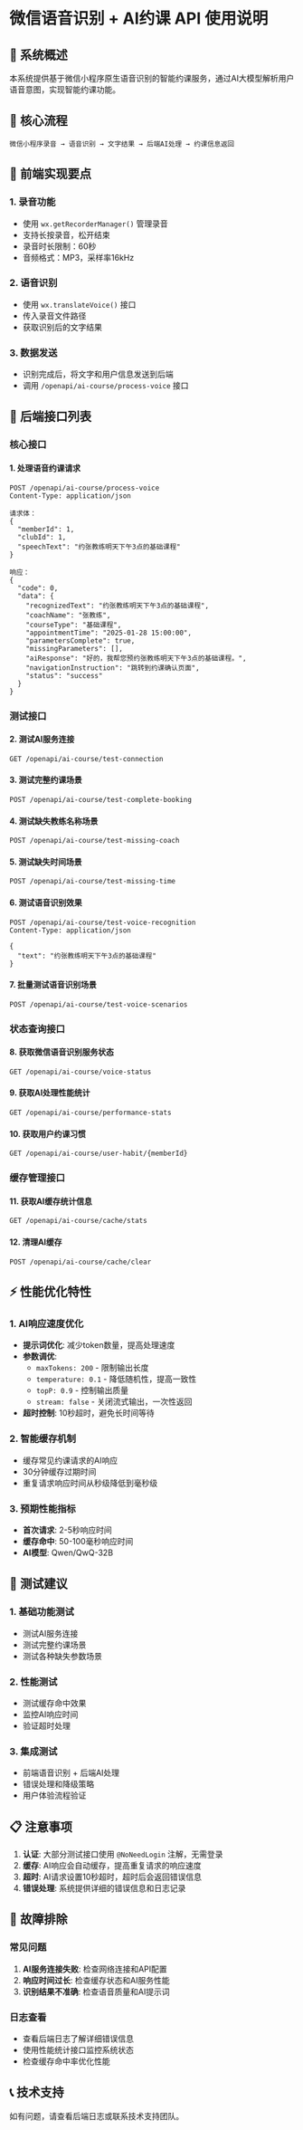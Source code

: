 # 微信语音识别 + AI约课 API 使用说明

## 🎯 系统概述

本系统提供基于微信小程序原生语音识别的智能约课服务，通过AI大模型解析用户语音意图，实现智能约课功能。

## 🚀 核心流程

```
微信小程序录音 → 语音识别 → 文字结果 → 后端AI处理 → 约课信息返回
```

## 📱 前端实现要点

### 1. 录音功能
- 使用 `wx.getRecorderManager()` 管理录音
- 支持长按录音，松开结束
- 录音时长限制：60秒
- 音频格式：MP3，采样率16kHz

### 2. 语音识别
- 使用 `wx.translateVoice()` 接口
- 传入录音文件路径
- 获取识别后的文字结果

### 3. 数据发送
- 识别完成后，将文字和用户信息发送到后端
- 调用 `/openapi/ai-course/process-voice` 接口

## 🔌 后端接口列表

### 核心接口

#### 1. 处理语音约课请求
```
POST /openapi/ai-course/process-voice
Content-Type: application/json

请求体：
{
  "memberId": 1,
  "clubId": 1,
  "speechText": "约张教练明天下午3点的基础课程"
}

响应：
{
  "code": 0,
  "data": {
    "recognizedText": "约张教练明天下午3点的基础课程",
    "coachName": "张教练",
    "courseType": "基础课程",
    "appointmentTime": "2025-01-28 15:00:00",
    "parametersComplete": true,
    "missingParameters": [],
    "aiResponse": "好的，我帮您预约张教练明天下午3点的基础课程。",
    "navigationInstruction": "跳转到约课确认页面",
    "status": "success"
  }
}
```

### 测试接口

#### 2. 测试AI服务连接
```
GET /openapi/ai-course/test-connection
```

#### 3. 测试完整约课场景
```
POST /openapi/ai-course/test-complete-booking
```

#### 4. 测试缺失教练名称场景
```
POST /openapi/ai-course/test-missing-coach
```

#### 5. 测试缺失时间场景
```
POST /openapi/ai-course/test-missing-time
```

#### 6. 测试语音识别效果
```
POST /openapi/ai-course/test-voice-recognition
Content-Type: application/json

{
  "text": "约张教练明天下午3点的基础课程"
}
```

#### 7. 批量测试语音识别场景
```
POST /openapi/ai-course/test-voice-scenarios
```

### 状态查询接口

#### 8. 获取微信语音识别服务状态
```
GET /openapi/ai-course/voice-status
```

#### 9. 获取AI处理性能统计
```
GET /openapi/ai-course/performance-stats
```

#### 10. 获取用户约课习惯
```
GET /openapi/ai-course/user-habit/{memberId}
```

### 缓存管理接口

#### 11. 获取AI缓存统计信息
```
GET /openapi/ai-course/cache/stats
```

#### 12. 清理AI缓存
```
POST /openapi/ai-course/cache/clear
```

## ⚡ 性能优化特性

### 1. AI响应速度优化
- **提示词优化**: 减少token数量，提高处理速度
- **参数调优**: 
  - `maxTokens: 200` - 限制输出长度
  - `temperature: 0.1` - 降低随机性，提高一致性
  - `topP: 0.9` - 控制输出质量
  - `stream: false` - 关闭流式输出，一次性返回
- **超时控制**: 10秒超时，避免长时间等待

### 2. 智能缓存机制
- 缓存常见约课请求的AI响应
- 30分钟缓存过期时间
- 重复请求响应时间从秒级降低到毫秒级

### 3. 预期性能指标
- **首次请求**: 2-5秒响应时间
- **缓存命中**: 50-100毫秒响应时间
- **AI模型**: Qwen/QwQ-32B

## 🧪 测试建议

### 1. 基础功能测试
- 测试AI服务连接
- 测试完整约课场景
- 测试各种缺失参数场景

### 2. 性能测试
- 测试缓存命中效果
- 监控AI响应时间
- 验证超时处理

### 3. 集成测试
- 前端语音识别 + 后端AI处理
- 错误处理和降级策略
- 用户体验流程验证

## 📋 注意事项

1. **认证**: 大部分测试接口使用 `@NoNeedLogin` 注解，无需登录
2. **缓存**: AI响应会自动缓存，提高重复请求的响应速度
3. **超时**: AI请求设置10秒超时，超时后会返回错误信息
4. **错误处理**: 系统提供详细的错误信息和日志记录

## 🔧 故障排除

### 常见问题
1. **AI服务连接失败**: 检查网络连接和API配置
2. **响应时间过长**: 检查缓存状态和AI服务性能
3. **识别结果不准确**: 检查语音质量和AI提示词

### 日志查看
- 查看后端日志了解详细错误信息
- 使用性能统计接口监控系统状态
- 检查缓存命中率优化性能

## 📞 技术支持

如有问题，请查看后端日志或联系技术支持团队。
